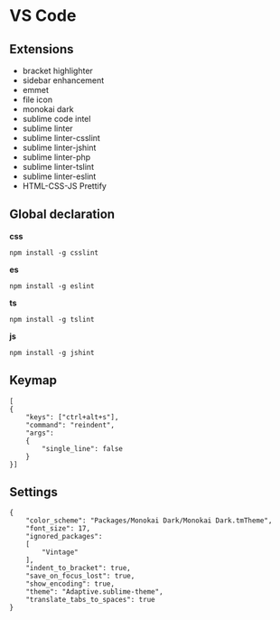 # VS Code

## Extensions

* bracket highlighter
* sidebar enhancement
* emmet
* file icon
* monokai dark
* sublime code intel
* sublime linter 
* sublime linter-csslint
* sublime linter-jshint
* sublime linter-php
* sublime linter-tslint
* sublime linter-eslint
* HTML-CSS-JS Prettify

## Global declaration

**css**
```
npm install -g csslint
```
**es**
```
npm install -g eslint
```
**ts**
```
npm install -g tslint
```
**js**
```
npm install -g jshint
```


## Keymap

```
[
{
    "keys": ["ctrl+alt+s"],
    "command": "reindent",
    "args":
    {
        "single_line": false
    }
}]
```

## Settings

```
{
	"color_scheme": "Packages/Monokai Dark/Monokai Dark.tmTheme",
	"font_size": 17,
	"ignored_packages":
	[
		"Vintage"
	],
	"indent_to_bracket": true,
	"save_on_focus_lost": true,
	"show_encoding": true,
	"theme": "Adaptive.sublime-theme",
	"translate_tabs_to_spaces": true
}
```


